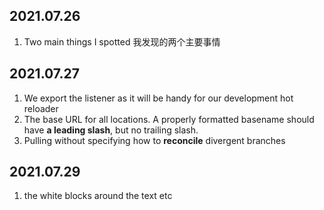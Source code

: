 ## 2021.07.26

1. Two main things I spotted   我发现的两个主要事情





## 2021.07.27

1. We export the listener as it will be handy for our development hot reloader
2. The base URL for all locations. A properly formatted basename should have **a leading slash**, but no trailing slash.
3. Pulling without specifying how to **reconcile** divergent branches





## 2021.07.29

1. the white blocks around the text etc

